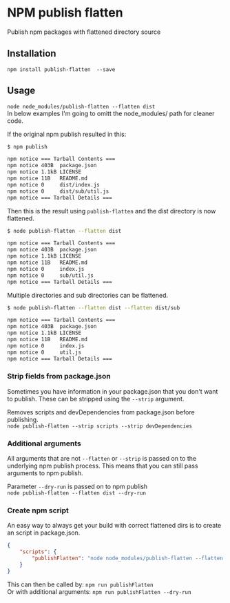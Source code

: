 # NPM publish flatten
Publish npm packages with flattened directory source

## Installation
`npm install publish-flatten  --save`

## Usage
`node node_modules/publish-flatten --flatten dist`    
In below examples I'm going to omitt the node_modules/ path for cleaner code.

If the original npm publish resulted in this:
```sh
$ npm publish

npm notice === Tarball Contents ===
npm notice 403B  package.json
npm notice 1.1kB LICENSE
npm notice 11B   README.md
npm notice 0     dist/index.js
npm notice 0     dist/sub/util.js
npm notice === Tarball Details ===
```

Then this is the result using `publish-flatten` and the dist directory is now flattened.
```sh
$ node publish-flatten --flatten dist

npm notice === Tarball Contents ===
npm notice 403B  package.json
npm notice 1.1kB LICENSE
npm notice 11B   README.md
npm notice 0     index.js
npm notice 0     sub/util.js
npm notice === Tarball Details ===
```

Multiple directories and sub directories can be flattened.
```sh
$ node publish-flatten --flatten dist --flatten dist/sub

npm notice === Tarball Contents ===
npm notice 403B  package.json
npm notice 1.1kB LICENSE
npm notice 11B   README.md
npm notice 0     index.js
npm notice 0     util.js
npm notice === Tarball Details ===
```
### Strip fields from package.json
Sometimes you have information in your package.json that you don't want to publish. These can be stripped using the `--strip` argument.

Removes scripts and devDependencies from package.json before publishing.    
`node publish-flatten --strip scripts --strip devDependencies`

### Additional arguments
All arguments that are not `--flatten` or `--strip` is passed on to the underlying npm publish process. This means that you can still pass arguments to npm publish.    

Parameter `--dry-run` is passed on to npm publish    
`node publish-flatten --flatten dist --dry-run`


### Create npm script
An easy way to always get your build with correct flattened dirs is to create an script in package.json.
```json 
{
    "scripts": {
        "publishFlatten": "node node_modules/publish-flatten --flatten dist --strip scripts"
    }
}
```

This can then be called by: `npm run publishFlatten`    
Or with additional arguments: `npm run publishFlatten --dry-run`